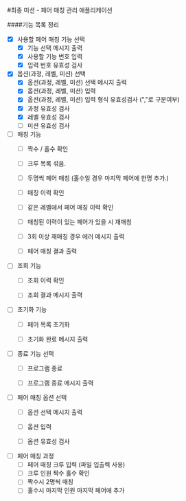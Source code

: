 #최종 미션 - 페어 매칭 관리 애플리케이션

####기능 목록 정리
-[X] 사용할 페어 매칭 기능 선택
  -[X] 기능 선택 메시지 출력
  -[X] 사용할 기능 번호 입력
  -[X] 입력 번호 유효성 검사
  
-[X] 옵션(과정, 레벨, 미션) 선택
  - [X] 옵션(과정, 레벨, 미션) 선택 메시지 출력
  - [X] 옵션(과정, 레벨, 미션) 입력
  - [X] 옵션(과정, 레벨, 미션) 입력 형식 유효성검사 (","로 구분여부)
  - [X] 과정 유효성 검사
  - [X] 레벨 유효성 검사 
  - [ ] 미션 유효성 검사

-[ ] 매칭 기능
  -[ ] 짝수 / 홀수 확인
  -[ ] 크루 목록 섞음.
  -[ ] 두명씩 페어 매칭 (홀수일 경우 마지막 페어에 한명 추가.)
  -[ ] 매칭 이력 확인
  -[ ] 같은 레벨에서 페어 매칭 이력 확인
  -[ ] 매칭된 이력이 있는 페어가 있을 시 재매칭
  -[ ] 3회 이상 재매칭 경우 에러 메시지 출력
  -[ ] 페어 매칭 결과 출력


-[ ] 조회 기능 
  -[ ] 조회 이력 확인
  -[ ] 조회 결과 메시지 출력


-[ ] 초기화 기능 
  -[ ] 페어 목록 초기화
  -[ ] 초기화 완료 메시지 출력


-[ ] 종료 기능 선택
  -[ ] 프로그램 종료
  -[ ] 프로그램 종료 메시지 출력


-[ ] 페어 매칭 옵션 선택
  -[ ] 옵션 선택 메시지 출력
  -[ ] 옵션 입력
  -[ ] 옵션 유효성 검사


-[ ] 페어 매칭 과정
  -[ ] 페어 매칭 크루 입력 (파일 입출력 사용)
  -[ ] 크루 인원 짝수 홀수 확인
  -[ ] 짝수시 2명씩 매칭
  -[ ] 홀수시 마지막 인원 마지막 페어에 추가
